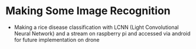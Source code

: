 # Making Some Image Recognition 

- Making a rice disease classification with LCNN (Light Convolutional Neural Network) and a stream on raspberry pi and accessed via android for future implementation on drone
